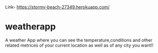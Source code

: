 Link- https://stormy-beach-27349.herokuapp.com/

# weatherapp
A weather App where you can see the temperature,conditions and other related metrices of your current location as well as of any city you want!!
